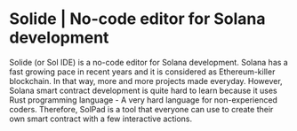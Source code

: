# Solide | No-code editor for Solana development

Solide (or Sol IDE) is a no-code editor for Solana development. Solana has a fast growing pace in recent years and it is considered as Ethereum-killer blockchain. In that way, more and more projects made everyday. However, Solana smart contract development is quite hard to learn because it uses Rust programming language - A very hard language for non-experienced coders. Therefore, SolPad is a tool that everyone can use to create their own smart contract with a few interactive actions.
